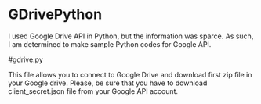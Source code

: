 # GDrivePython

I used Google Drive API in Python, but the information was sparce. As such, I am determined to make sample Python codes for Google API.

#gdrive.py

This file allows you to connect to Google Drive and download first zip file in your Google drive.
Please, be sure that you have to download client_secret.json file from your Google API account.

